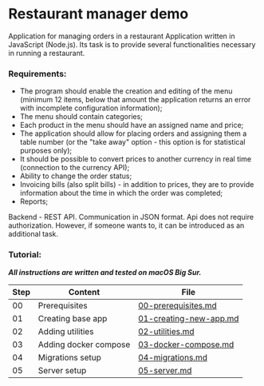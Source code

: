 # Restaurant manager demo
Application for managing orders in a restaurant
Application written in JavaScript (Node.js). Its task is to provide several functionalities 
necessary in running a restaurant.

### Requirements:
- The program should enable the creation and editing of the menu (minimum 12 items, below that amount the application 
  returns an error with incomplete configuration information);
- The menu should contain categories;
- Each product in the menu should have an assigned name and price;
- The application should allow for placing orders and assigning them a table number (or the "take away" option - this 
  option is for statistical purposes only);
- It should be possible to convert prices to another currency in real time (connection to the currency API);
- Ability to change the order status;
- Invoicing bills (also split bills) - in addition to prices, they are to provide information about the time 
  in which the order was completed;
- Reports;

Backend - REST API. Communication in JSON format. Api does not require authorization. However, if someone wants to,
it can be introduced as an additional task.

### Tutorial:

_**All instructions are written and tested on macOS Big Sur.**_

| Step | Content               | File                                                  |
| ---- | --------------------- | ----------------------------------------------------- |
| 00   | Prerequisites         | [00-prerequisites.md](help/00-prerequisites.md)       |
| 01   | Creating base app     | [01-creating-new-app.md](help/01-creating-new-app.md) |
| 02   | Adding utilities      | [02-utilities.md](help/02-utilities.md)               |
| 03   | Adding docker compose | [03-docker-compose.md](help/03-docker-compose.md)     |
| 04   | Migrations setup      | [04-migrations.md](help/04-migrations.md)             |
| 05   | Server setup          | [05-server.md](help/05-server.md)                     |
